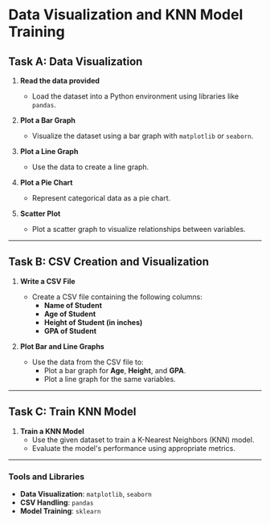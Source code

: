 # Data Visualization and KNN Model Training

## Task A: Data Visualization
1. **Read the data provided**  
   - Load the dataset into a Python environment using libraries like `pandas`.

2. **Plot a Bar Graph**  
   - Visualize the dataset using a bar graph with `matplotlib` or `seaborn`.

3. **Plot a Line Graph**  
   - Use the data to create a line graph.

4. **Plot a Pie Chart**  
   - Represent categorical data as a pie chart.

5. **Scatter Plot**  
   - Plot a scatter graph to visualize relationships between variables.

---

## Task B: CSV Creation and Visualization
1. **Write a CSV File**  
   - Create a CSV file containing the following columns:
     - **Name of Student**  
     - **Age of Student**  
     - **Height of Student (in inches)**  
     - **GPA of Student**

2. **Plot Bar and Line Graphs**  
   - Use the data from the CSV file to:
     - Plot a bar graph for **Age**, **Height**, and **GPA**.
     - Plot a line graph for the same variables.

---

## Task C: Train KNN Model
1. **Train a KNN Model**  
   - Use the given dataset to train a K-Nearest Neighbors (KNN) model.
   - Evaluate the model's performance using appropriate metrics.

--- 

### Tools and Libraries
- **Data Visualization**: `matplotlib`, `seaborn`
- **CSV Handling**: `pandas`
- **Model Training**: `sklearn`
